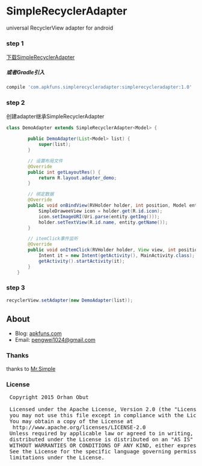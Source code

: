 # SimpleRecyclerAdapter
universal RecyclerView adapter for android

### step 1
<a href='https://github.com/pengwei1024/SimpleRecyclerAdapter/blob/master/simplerecycleradapter/src/main/java/com/apkfuns/simplerecycleradapter/SimpleRecyclerAdapter.java' target='_blank'>下载SimpleRecyclerAdapter</a>
##### 或者Gradle引入
```groovy
compile 'com.apkfuns.simplerecycleradapter:simplerecycleradapter:1.0'
```


### step 2
创建adapter继承SimpleRecyclerAdapter
```java
class DemoAdapter extends SimpleRecyclerAdapter<Model> {

        public DemoAdapter(List<Model> list) {
            super(list);
        }

        // 设置布局文件
        @Override
        public int getLayoutRes() {
            return R.layout.adapter_demo;
        }

        // 绑定数据
        @Override
        public void onBindView(RVHolder holder, int position, Model entity) {
            SimpleDraweeView icon = holder.get(R.id.icon);
            icon.setImageURI(Uri.parse(entity.getImg()));
            holder.setTextView(R.id.name, entity.getName());
        }

        // itemClick事件监听
        @Override
        public void onItemClick(RVHolder holder, View view, int position, WelfareGridItem.ListEntity item) {
            Intent it = new Intent(getActivity(), MainActivity.class);
            getActivity().startActivity(it);
        }
    }
```  

### step 3
```java
recyclerView.setAdapter(new DemoAdapter(list));
```  

## About
 * Blog: [apkfuns.com](http://apkfuns.com?from=github)
 * Email: [pengwei1024@gmail.com](http://mail.qq.com/cgi-bin/qm_share?t=qm_mailme&email=pengwei1024@gmail.com)
 
### Thanks
 thanks to [Mr.Simple](http://blog.csdn.net/bboyfeiyu/article/details/48806125)
 
### License
 <pre>
 Copyright 2015 Orhan Obut
 
 Licensed under the Apache License, Version 2.0 (the "License");
 you may not use this file except in compliance with the License.
 You may obtain a copy of the License at
  http://www.apache.org/licenses/LICENSE-2.0
 Unless required by applicable law or agreed to in writing, software
 distributed under the License is distributed on an "AS IS" BASIS,
 WITHOUT WARRANTIES OR CONDITIONS OF ANY KIND, either express or implied.
 See the License for the specific language governing permissions and
 limitations under the License.
 </pre>

